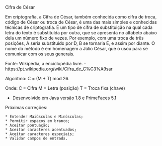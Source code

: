 ﻿Cifra de César

Em criptografia, a Cifra de César, também conhecida como cifra de troca, código de César ou 
troca de César, é uma das mais simples e conhecidas técnicas de criptografia. É um tipo de 
cifra de substituição na qual cada letra do texto é substituída por outra, que se apresenta 
no alfabeto abaixo dela um número fixo de vezes. Por exemplo, com uma troca de três posições, 
A seria substituído por D, B se tornaria E, e assim por diante. O nome do método é em homenagem 
a Júlio César, que o usou para se comunicar com os seus generais.

Fonte: Wikipédia, a enciclopédia livre. - https://pt.wikipedia.org/wiki/Cifra_de_C%C3%A9sar

Algoritmo: C = (M + T) mod 26.

Onde: 	C = Cifra
		M = Letra (posição)
		T = Troca fixa (chave)
		
* Desenvolvido em Java versão 1.8 e PrimeFaces 5.1
		
Próximas correções:

	* Entender Maiúsculas e Minúsculas;
	* Permitir espaços em branco;
	* Aceitar pontuação;
	* Aceitar caracteres acentuados;
	* Aceitar caracteres especiais;
	* Validar campos de entrada.